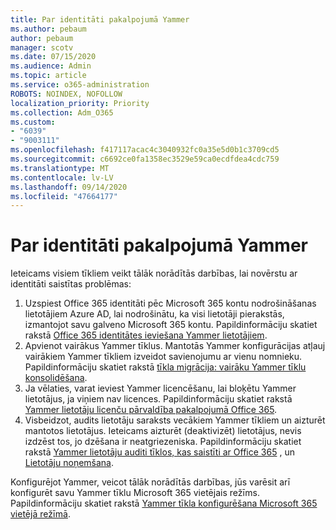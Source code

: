 ```yaml
---
title: Par identitāti pakalpojumā Yammer
ms.author: pebaum
author: pebaum
manager: scotv
ms.date: 07/15/2020
ms.audience: Admin
ms.topic: article
ms.service: o365-administration
ROBOTS: NOINDEX, NOFOLLOW
localization_priority: Priority
ms.collection: Adm_O365
ms.custom:
- "6039"
- "9003111"
ms.openlocfilehash: f417117acac4c3040932fc0a35e5d0b1c3709cd5
ms.sourcegitcommit: c6692ce0fa1358ec3529e59ca0ecdfdea4cdc759
ms.translationtype: MT
ms.contentlocale: lv-LV
ms.lasthandoff: 09/14/2020
ms.locfileid: "47664177"
---
```

# <a name="about-identity-in-yammer"></a>Par identitāti pakalpojumā Yammer

Ieteicams visiem tīkliem veikt tālāk norādītās darbības, lai novērstu ar identitāti saistītas problēmas:

1. Uzspiest Office 365 identitāti pēc Microsoft 365 kontu nodrošināšanas lietotājiem Azure AD, lai nodrošinātu, ka visi lietotāji pierakstās, izmantojot savu galveno Microsoft 365 kontu. Papildinformāciju skatiet rakstā [Office 365 identitātes ieviešana Yammer lietotājiem](https://docs.microsoft.com/yammer/configure-your-yammer-network/enforce-office-365-identity).
2. Apvienot vairākus Yammer tīklus. Mantotās Yammer konfigurācijas atļauj vairākiem Yammer tīkliem izveidot savienojumu ar vienu nomnieku. Papildinformāciju skatiet rakstā [tīkla migrācija: vairāku Yammer tīklu konsolidēšana](https://docs.microsoft.com/yammer/configure-your-yammer-network/consolidate-multiple-yammer-networks).
3. Ja vēlaties, varat ieviest Yammer licencēšanu, lai bloķētu Yammer lietotājus, ja viņiem nav licences. Papildinformāciju skatiet rakstā [Yammer lietotāju licenču pārvaldība pakalpojumā Office 365](https://docs.microsoft.com/yammer/manage-yammer-users/manage-yammer-licenses-in-office-365).
4. Visbeidzot, audits lietotāju saraksts vecākiem Yammer tīkliem un aizturēt mantotos lietotājus. Ieteicams aizturēt (deaktivizēt) lietotājus, nevis izdzēst tos, jo dzēšana ir neatgriezeniska. Papildinformāciju skatiet rakstā [Yammer lietotāju auditi tīklos, kas saistīti ar Office 365](https://docs.microsoft.com/yammer/manage-yammer-users/audit-users-connected-to-office-365) , un [Lietotāju noņemšana](https://docs.microsoft.com/yammer/manage-yammer-users/add-block-or-remove-users#remove-users).

Konfigurējot Yammer, veicot tālāk norādītās darbības, jūs varēsit arī konfigurēt savu Yammer tīklu Microsoft 365 vietējais režīms. Papildinformāciju skatiet rakstā [Yammer tīkla konfigurēšana Microsoft 365 vietējā režīmā](https://docs.microsoft.com/yammer/configure-your-yammer-network/native-mode).